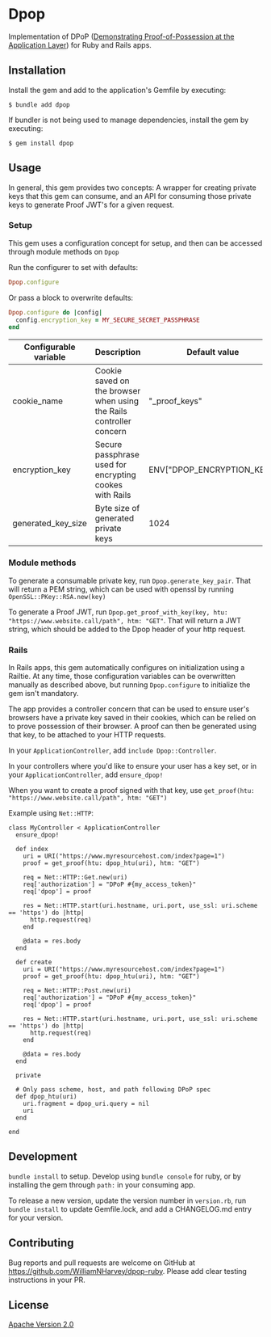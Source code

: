 # Dpop

Implementation of DPoP ([Demonstrating Proof-of-Possession at the Application Layer](https://datatracker.ietf.org/doc/html/draft-ietf-oauth-dpop)) for Ruby and Rails apps.

## Installation

Install the gem and add to the application's Gemfile by executing:

    $ bundle add dpop

If bundler is not being used to manage dependencies, install the gem by executing:

    $ gem install dpop

## Usage

In general, this gem provides two concepts: A wrapper for creating private keys that this gem can consume, and an API for consuming those private keys to generate Proof JWT's for a given request.

### Setup

This gem uses a configuration concept for setup, and then can be accessed through module methods on `Dpop`

Run the configurer to set with defaults:
```ruby
Dpop.configure
```

Or pass a block to overwrite defaults:
```ruby
Dpop.configure do |config|
  config.encryption_key = MY_SECURE_SECRET_PASSPHRASE
end
```

|Configurable variable|Description|Default value|
|---|---|---|
|cookie_name|Cookie saved on the browser when using the Rails controller concern|"_proof_keys"|
|encryption_key|Secure passphrase used for encrypting cookes with Rails|ENV["DPOP_ENCRYPTION_KEY"]|
|generated_key_size|Byte size of generated private keys|1024|


### Module methods

To generate a consumable private key, run `Dpop.generate_key_pair`. That will return a PEM string, which can be used with openssl by running `OpenSSL::PKey::RSA.new(key)`

To generate a Proof JWT, run `Dpop.get_proof_with_key(key, htu: "https://www.website.call/path", htm: "GET"`. That will return a JWT string, which should be added to the Dpop header of your http request.

### Rails

In Rails apps, this gem automatically configures on initialization using a Railtie. At any time, those configuration variables can be overwritten manually as described above, but running `Dpop.configure` to initialize the gem isn't mandatory.

The app provides a controller concern that can be used to ensure user's browsers have a private key saved in their cookies, which can be relied on to prove possession of their browser. A proof can then be generated using that key, to be attached to your HTTP requests.

In your `ApplicationController`, add `include Dpop::Controller`.

In your controllers where you'd like to ensure your user has a key set, or in your `ApplicationController`, add `ensure_dpop!`

When you want to create a proof signed with that key, use `get_proof(htu: "https://www.website.call/path", htm: "GET")`

Example using `Net::HTTP`:
```
class MyController < ApplicationController
  ensure_dpop!

  def index
    uri = URI("https://www.myresourcehost.com/index?page=1")
    proof = get_proof(htu: dpop_htu(uri), htm: "GET")

    req = Net::HTTP::Get.new(uri)
    req['authorization'] = "DPoP #{my_access_token}"
    req['dpop'] = proof

    res = Net::HTTP.start(uri.hostname, uri.port, use_ssl: uri.scheme == 'https') do |http|
      http.request(req)
    end

    @data = res.body
  end

  def create
    uri = URI("https://www.myresourcehost.com/index?page=1")
    proof = get_proof(htu: dpop_htu(uri), htm: "GET")

    req = Net::HTTP::Post.new(uri)
    req['authorization'] = "DPoP #{my_access_token}"
    req['dpop'] = proof

    res = Net::HTTP.start(uri.hostname, uri.port, use_ssl: uri.scheme == 'https') do |http|
      http.request(req)
    end

    @data = res.body
  end

  private

  # Only pass scheme, host, and path following DPoP spec
  def dpop_htu(uri)
    uri.fragment = dpop_uri.query = nil
    uri
  end

end
```

## Development

`bundle install` to setup. Develop using `bundle console` for ruby, or by installing the gem through `path:` in your consuming app.

To release a new version, update the version number in `version.rb`, run `bundle install` to update Gemfile.lock, and add a CHANGELOG.md entry for your version.

## Contributing

Bug reports and pull requests are welcome on GitHub at https://github.com/WilliamNHarvey/dpop-ruby. Please add clear testing instructions in your PR.

## License

[Apache Version 2.0](https://www.apache.org/licenses/LICENSE-2.0)

